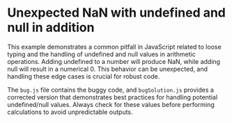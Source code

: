 # Unexpected NaN with undefined and null in addition

This example demonstrates a common pitfall in JavaScript related to loose typing and the handling of undefined and null values in arithmetic operations.  Adding undefined to a number will produce NaN, while adding null will result in a numerical 0. This behavior can be unexpected, and handling these edge cases is crucial for robust code.

The `bug.js` file contains the buggy code, and `bugSolution.js` provides a corrected version that demonstrates best practices for handling potential undefined/null values.  Always check for these values before performing calculations to avoid unpredictable outputs.